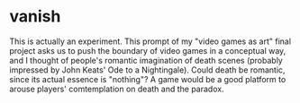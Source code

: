 # vanish

This is actually an experiment. This prompt of my "video games as art" final project asks us to push the boundary of video games in a conceptual way, and 
I thought of people's romantic imagination of death scenes (probably impressed by John Keats' Ode to a Nightingale). Could death be romantic, since its actual 
essence is "nothing"? A game would be a good platform to arouse players' comtemplation on death and the paradox.
